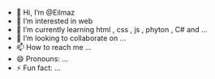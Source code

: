 - 👋 Hi, I’m @Eilmaz
- 👀 I’m interested in web 
- 🌱 I’m currently learning html , css , js , phyton , C# and ...
- 💞️ I’m looking to collaborate on ...
- 📫 How to reach me ...
- 😄 Pronouns: ...
- ⚡ Fun fact: ...

<!---
Eilmaz/Eilmaz is a ✨ special ✨ repository because its `README.md` (this file) appears on your GitHub profile.
You can click the Preview link to take a look at your changes.
--->
